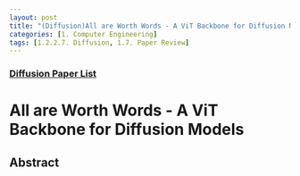 ```yaml
---
layout: post 
title: "(Diffusion)All are Worth Words - A ViT Backbone for Diffusion Models Review"
categories: [1. Computer Engineering]
tags: [1.2.2.7. Diffusion, 1.7. Paper Review]
---
```


### [Diffusion Paper List](https://maizer2.github.io/1.%20computer%20engineering/2023/02/01/paper-of-diffusion.html)

# All are Worth Words - A ViT Backbone for Diffusion Models

## Abstract

